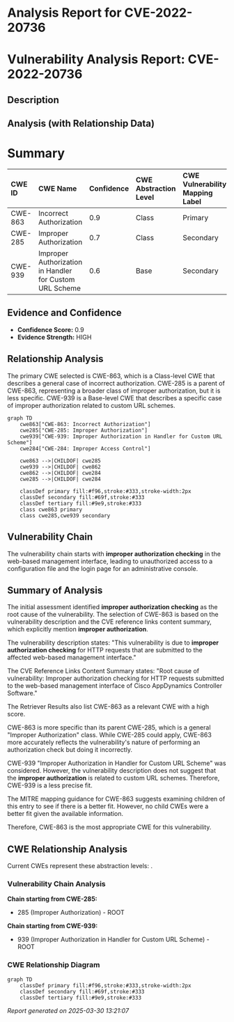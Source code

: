 # Analysis Report for CVE-2022-20736

# Vulnerability Analysis Report: CVE-2022-20736

## Description



## Analysis (with Relationship Data)

# Summary
| CWE ID  | CWE Name                                                                | Confidence | CWE Abstraction Level | CWE Vulnerability Mapping Label | CWE-Vulnerability Mapping Notes |
| :-------- | :---------------------------------------------------------------------- | :--------- | :---------------------- | :------------------------------ | :------------------------------ |
| CWE-863 | Incorrect Authorization                                                     | 0.9        | Class                     | Primary                           | Allowed-with-Review             |
| CWE-285 | Improper Authorization                                                      | 0.7        | Class                     | Secondary                         | Discouraged                     |
| CWE-939 | Improper Authorization in Handler for Custom URL Scheme                     | 0.6        | Base                      | Secondary                         | Allowed                         |

## Evidence and Confidence

*   **Confidence Score:** 0.9
*   **Evidence Strength:** HIGH

## Relationship Analysis
The primary CWE selected is CWE-863, which is a Class-level CWE that describes a general case of incorrect authorization. CWE-285 is a parent of CWE-863, representing a broader class of improper authorization, but it is less specific. CWE-939 is a Base-level CWE that describes a specific case of improper authorization related to custom URL schemes.

```mermaid
graph TD
    cwe863["CWE-863: Incorrect Authorization"]
    cwe285["CWE-285: Improper Authorization"]
    cwe939["CWE-939: Improper Authorization in Handler for Custom URL Scheme"]
    cwe284["CWE-284: Improper Access Control"]

    cwe863 -->|CHILDOF| cwe285
    cwe939 -->|CHILDOF| cwe862
    cwe862 -->|CHILDOF| cwe284
    cwe285 -->|CHILDOF| cwe284

    classDef primary fill:#f96,stroke:#333,stroke-width:2px
    classDef secondary fill:#69f,stroke:#333
    classDef tertiary fill:#9e9,stroke:#333
    class cwe863 primary
    class cwe285,cwe939 secondary
```

## Vulnerability Chain
The vulnerability chain starts with **improper authorization checking** in the web-based management interface, leading to unauthorized access to a configuration file and the login page for an administrative console.

## Summary of Analysis
The initial assessment identified **improper authorization checking** as the root cause of the vulnerability. The selection of CWE-863 is based on the vulnerability description and the CVE reference links content summary, which explicitly mention **improper authorization**.

The vulnerability description states: "This vulnerability is due to **improper authorization checking** for HTTP requests that are submitted to the affected web-based management interface."

The CVE Reference Links Content Summary states: "Root cause of vulnerability: Improper authorization checking for HTTP requests submitted to the web-based management interface of Cisco AppDynamics Controller Software."

The Retriever Results also list CWE-863 as a relevant CWE with a high score.

CWE-863 is more specific than its parent CWE-285, which is a general "Improper Authorization" class. While CWE-285 could apply, CWE-863 more accurately reflects the vulnerability's nature of performing an authorization check but doing it incorrectly.

CWE-939 "Improper Authorization in Handler for Custom URL Scheme" was considered. However, the vulnerability description does not suggest that the **improper authorization** is related to custom URL schemes. Therefore, CWE-939 is a less precise fit.

The MITRE mapping guidance for CWE-863 suggests examining children of this entry to see if there is a better fit. However, no child CWEs were a better fit given the available information.

Therefore, CWE-863 is the most appropriate CWE for this vulnerability.


## CWE Relationship Analysis

Current CWEs represent these abstraction levels: .


### Vulnerability Chain Analysis

**Chain starting from CWE-285:**
- 285 (Improper Authorization) - ROOT


**Chain starting from CWE-939:**
- 939 (Improper Authorization in Handler for Custom URL Scheme) - ROOT



### CWE Relationship Diagram

```mermaid
graph TD
    classDef primary fill:#f96,stroke:#333,stroke-width:2px
    classDef secondary fill:#69f,stroke:#333
    classDef tertiary fill:#9e9,stroke:#333
```



*Report generated on 2025-03-30 13:21:07*
